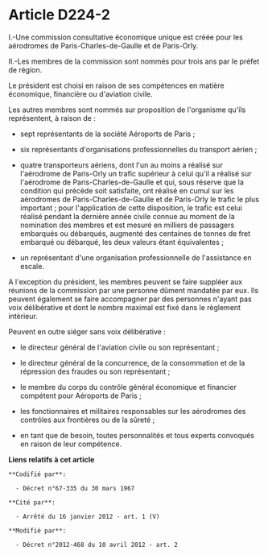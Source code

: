 # Article D224-2

I.-Une commission consultative économique unique est créée pour les aérodromes de Paris-Charles-de-Gaulle et de Paris-Orly. 

II.-Les membres de la commission sont nommés pour trois ans par le préfet de région. 

Le président est choisi en raison de ses compétences en matière économique, financière ou d'aviation civile. 

Les autres membres sont nommés sur proposition de l'organisme qu'ils représentent, à raison de :

- sept représentants de la société Aéroports de Paris ;

- six représentants d'organisations professionnelles du transport aérien ;

- quatre transporteurs aériens, dont l'un au moins a réalisé sur l'aérodrome de Paris-Orly un trafic supérieur à celui qu'il
a réalisé sur l'aérodrome de Paris-Charles-de-Gaulle et qui, sous réserve que la condition qui précède soit satisfaite, ont
réalisé en cumul sur les aérodromes de Paris-Charles-de-Gaulle et de Paris-Orly le trafic le plus important ; pour
l'application de cette disposition, le trafic est celui réalisé pendant la dernière année civile connue au moment de la
nomination des membres et est mesuré en milliers de passagers embarqués ou débarqués, augmenté des centaines de tonnes de
fret embarqué ou débarqué, les deux valeurs étant équivalentes ;

- un représentant d'une organisation professionnelle de l'assistance en escale. 

A l'exception du président, les membres peuvent se faire suppléer aux réunions de la commission par une personne dûment
mandatée par eux. Ils peuvent également se faire accompagner par des personnes n'ayant pas voix délibérative et dont le
nombre maximal est fixé dans le règlement intérieur. 

Peuvent en outre siéger sans voix délibérative :

- le directeur général de l'aviation civile ou son représentant ;

- le directeur général de la concurrence, de la consommation et de la répression des fraudes ou son représentant ;

- le membre du corps du contrôle général économique et financier compétent pour Aéroports de Paris ;

- les fonctionnaires et militaires responsables sur les aérodromes des contrôles aux frontières ou de la sûreté ;

- en tant que de besoin, toutes personnalités et tous experts convoqués en raison de leur compétence.

**Liens relatifs à cet article**

	**Codifié par**:

	  - Décret n°67-335 du 30 mars 1967

	**Cité par**:

	  - Arrêté du 16 janvier 2012 - art. 1 (V)

	**Modifié par**:

	  - Décret n°2012-468 du 10 avril 2012 - art. 2
